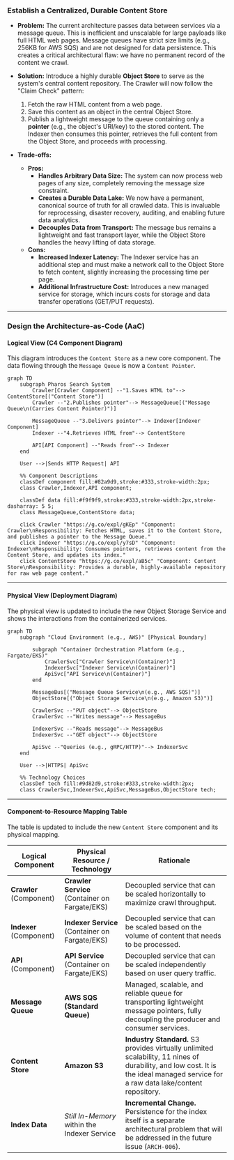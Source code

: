 ### **Establish a Centralized, Durable Content Store**

*   **Problem:** The current architecture passes data between services via a message queue. This is inefficient and unscalable for large payloads like full HTML web pages. Message queues have strict size limits (e.g., 256KB for AWS SQS) and are not designed for data persistence. This creates a critical architectural flaw: we have no permanent record of the content we crawl.

*   **Solution:** Introduce a highly durable **Object Store** to serve as the system's central content repository. The Crawler will now follow the "Claim Check" pattern:
    1.  Fetch the raw HTML content from a web page.
    2.  Save this content as an object in the central Object Store.
    3.  Publish a lightweight message to the queue containing only a **pointer** (e.g., the object's URI/key) to the stored content.
    The Indexer then consumes this pointer, retrieves the full content from the Object Store, and proceeds with processing.

*   **Trade-offs:**
    *   **Pros:**
        *   **Handles Arbitrary Data Size:** The system can now process web pages of any size, completely removing the message size constraint.
        *   **Creates a Durable Data Lake:** We now have a permanent, canonical source of truth for all crawled data. This is invaluable for reprocessing, disaster recovery, auditing, and enabling future data analytics.
        *   **Decouples Data from Transport:** The message bus remains a lightweight and fast transport layer, while the Object Store handles the heavy lifting of data storage.
    *   **Cons:**
        *   **Increased Indexer Latency:** The Indexer service has an additional step and must make a network call to the Object Store to fetch content, slightly increasing the processing time per page.
        *   **Additional Infrastructure Cost:** Introduces a new managed service for storage, which incurs costs for storage and data transfer operations (GET/PUT requests).

---

### **Design the Architecture-as-Code (AaC)**

#### **Logical View (C4 Component Diagram)**

This diagram introduces the `Content Store` as a new core component. The data flowing through the `Message Queue` is now a `Content Pointer`.

```mermaid
graph TD
    subgraph Pharos Search System
        Crawler[Crawler Component] --"1.Saves HTML to"--> ContentStore[("Content Store")]
        Crawler --"2.Publishes pointer"--> MessageQueue[("Message Queue\n(Carries Content Pointer)")]
        
        MessageQueue --"3.Delivers pointer"--> Indexer[Indexer Component]
        Indexer --"4.Retrieves HTML from"--> ContentStore

        API[API Component] --"Reads from"--> Indexer
    end

    User -->|Sends HTTP Request| API

    %% Component Descriptions
    classDef component fill:#82a9d9,stroke:#333,stroke-width:2px;
    class Crawler,Indexer,API component;

    classDef data fill:#f9f9f9,stroke:#333,stroke-width:2px,stroke-dasharray: 5 5;
    class MessageQueue,ContentStore data;

    click Crawler "https://g.co/expl/gKEp" "Component: Crawler\nResponsibility: Fetches HTML, saves it to the Content Store, and publishes a pointer to the Message Queue."
    click Indexer "https://g.co/expl/y7sD" "Component: Indexer\nResponsibility: Consumes pointers, retrieves content from the Content Store, and updates its index."
    click ContentStore "https://g.co/expl/aB5c" "Component: Content Store\nResponsibility: Provides a durable, highly-available repository for raw web page content."
```

---

#### **Physical View (Deployment Diagram)**

The physical view is updated to include the new Object Storage Service and shows the interactions from the containerized services.

```mermaid
graph TD
    subgraph "Cloud Environment (e.g., AWS)" [Physical Boundary]
        
        subgraph "Container Orchestration Platform (e.g., Fargate/EKS)"
            CrawlerSvc["Crawler Service\n(Container)"]
            IndexerSvc["Indexer Service\n(Container)"]
            ApiSvc["API Service\n(Container)"]
        end

        MessageBus[("Message Queue Service\n(e.g., AWS SQS)")]
        ObjectStore[("Object Storage Service\n(e.g., Amazon S3)")]

        CrawlerSvc --"PUT object"--> ObjectStore
        CrawlerSvc --"Writes message"--> MessageBus
        
        IndexerSvc --"Reads message"--> MessageBus
        IndexerSvc --"GET object"--> ObjectStore

        ApiSvc --"Queries (e.g., gRPC/HTTP)"--> IndexerSvc
    end

    User -->|HTTPS| ApiSvc

    %% Technology Choices
    classDef tech fill:#9d82d9,stroke:#333,stroke-width:2px;
    class CrawlerSvc,IndexerSvc,ApiSvc,MessageBus,ObjectStore tech;
```

---

#### **Component-to-Resource Mapping Table**

The table is updated to include the new `Content Store` component and its physical mapping.

| Logical Component            | Physical Resource / Technology                          | Rationale                                                                                                                                                             |
| ---------------------------- | ------------------------------------------------------- | --------------------------------------------------------------------------------------------------------------------------------------------------------------------- |
| **Crawler** (Component)      | **Crawler Service** (Container on Fargate/EKS)          | Decoupled service that can be scaled horizontally to maximize crawl throughput.                                                                                       |
| **Indexer** (Component)      | **Indexer Service** (Container on Fargate/EKS)          | Decoupled service that can be scaled based on the volume of content that needs to be processed.                                                                       |
| **API** (Component)          | **API Service** (Container on Fargate/EKS)              | Decoupled service that can be scaled independently based on user query traffic.                                                                                       |
| **Message Queue**            | **AWS SQS (Standard Queue)**                            | Managed, scalable, and reliable queue for transporting lightweight message pointers, fully decoupling the producer and consumer services.                         |
| **Content Store**            | **Amazon S3**                                           | **Industry Standard.** S3 provides virtually unlimited scalability, 11 nines of durability, and low cost. It is the ideal managed service for a raw data lake/content repository. |
| **Index Data**               | *Still In-Memory* within the Indexer Service            | **Incremental Change.** Persistence for the index itself is a separate architectural problem that will be addressed in the future issue (`ARCH-006`).                   |
